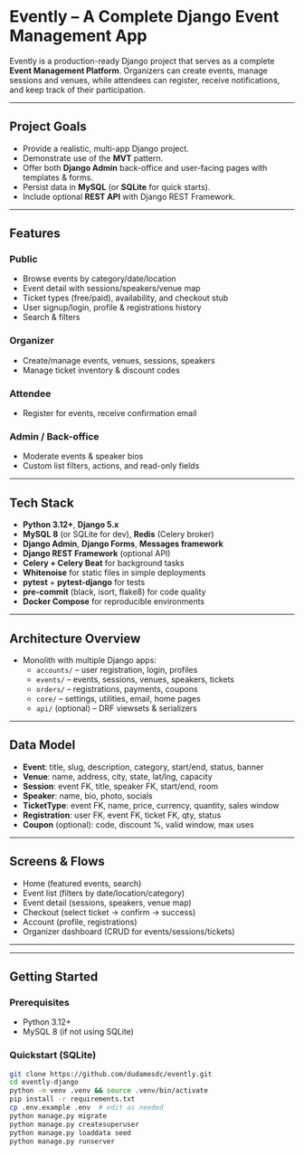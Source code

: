 # Evently – A Complete Django Event Management App

Evently is a production-ready Django project that serves as a complete **Event Management Platform**. Organizers can create events, manage sessions and venues, while attendees can register, receive notifications, and keep track of their participation.

---

##  Project Goals
- Provide a realistic, multi-app Django project.
- Demonstrate use of the **MVT** pattern.
- Offer both **Django Admin** back-office and user-facing pages with templates & forms.
- Persist data in **MySQL** (or **SQLite** for quick starts).
- Include optional **REST API** with Django REST Framework.

---

##  Features
### Public
- Browse events by category/date/location  
- Event detail with sessions/speakers/venue map  
- Ticket types (free/paid), availability, and checkout stub  
- User signup/login, profile & registrations history  
- Search & filters  

### Organizer
- Create/manage events, venues, sessions, speakers  
- Manage ticket inventory & discount codes  
 

### Attendee
- Register for events, receive confirmation email  

### Admin / Back-office
- Moderate events & speaker bios  
- Custom list filters, actions, and read-only fields  
---

##  Tech Stack
- **Python 3.12+**, **Django 5.x**  
- **MySQL 8** (or SQLite for dev), **Redis** (Celery broker)  
- **Django Admin**, **Django Forms**, **Messages framework**  
- **Django REST Framework** (optional API)  
- **Celery + Celery Beat** for background tasks  
- **Whitenoise** for static files in simple deployments  
- **pytest** + **pytest-django** for tests  
- **pre-commit** (black, isort, flake8) for code quality  
- **Docker Compose** for reproducible environments  

---

## Architecture Overview
- Monolith with multiple Django apps:
  - `accounts/` – user registration, login, profiles  
  - `events/` – events, sessions, venues, speakers, tickets  
  - `orders/` – registrations, payments, coupons  
  - `core/` – settings, utilities, email, home pages  
  - `api/` (optional) – DRF viewsets & serializers  

---

## Data Model
- **Event**: title, slug, description, category, start/end, status, banner  
- **Venue**: name, address, city, state, lat/lng, capacity  
- **Session**: event FK, title, speaker FK, start/end, room  
- **Speaker**: name, bio, photo, socials  
- **TicketType**: event FK, name, price, currency, quantity, sales window  
- **Registration**: user FK, event FK, ticket FK, qty, status  
- **Coupon** (optional): code, discount %, valid window, max uses  

---

##  Screens & Flows
- Home (featured events, search)  
- Event list (filters by date/location/category)  
- Event detail (sessions, speakers, venue map)  
- Checkout (select ticket → confirm → success)  
- Account (profile, registrations)  
- Organizer dashboard (CRUD for events/sessions/tickets)  

---

---

##  Getting Started
### Prerequisites
- Python 3.12+  
- MySQL 8 (if not using SQLite)  

### Quickstart (SQLite)
```bash
git clone https://github.com/dudamesdc/evently.git
cd evently-django
python -m venv .venv && source .venv/bin/activate
pip install -r requirements.txt
cp .env.example .env  # edit as needed
python manage.py migrate
python manage.py createsuperuser
python manage.py loaddata seed
python manage.py runserver

